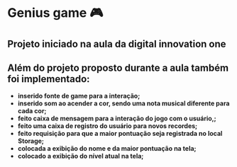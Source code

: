 # Genius game :video_game: 



## Projeto iniciado na aula da digital innovation one

## Além do projeto proposto durante a aula também foi implementado:

- **inserido fonte de game para a interação;**
- **inserido som ao acender a cor, sendo uma nota musical diferente para cada cor;**
- **feito caixa de mensagem para a interação do jogo com o usuário,;**
- **feito uma caixa de registro do usuário para novos recordes;**
- **feito requisição para que a maior pontuação seja registrada no local Storage;**
- **colocada a exibição do nome e da maior pontuação na tela;**
- **colocado a exibição do nível atual na tela;**  